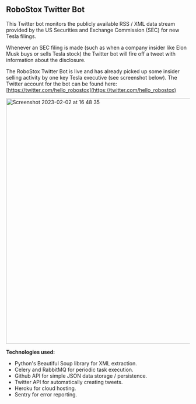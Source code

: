 ## RoboStox Twitter Bot

This Twitter bot monitors the publicly available RSS / XML data stream provided by the US Securities and Exchange Commission (SEC) for new Tesla filings.

Whenever an SEC filing is made (such as when a company insider like Elon Musk buys or sells Tesla stock) the Twitter bot will fire off a tweet with information about the disclosure.

The RoboStox Twitter Bot is live and has already picked up some insider selling activity by one key Tesla executive (see screenshot below). The Twitter account for the bot can be found here: [https://twitter.com/hello_robostox](https://twitter.com/hello_robostox)

<img width="671" alt="Screenshot 2023-02-02 at 16 48 35" src="https://user-images.githubusercontent.com/4712052/216388503-1586ae7f-04b2-4336-ab46-5b3c2520b33c.png">

**Technologies used:**
- Python's Beautiful Soup library for XML extraction. 
- Celery and RabbitMQ for periodic task execution. 
- Github API for simple JSON data storage / persistence.
- Twitter API for automatically creating tweets.
- Heroku for cloud hosting.
- Sentry for error reporting.

